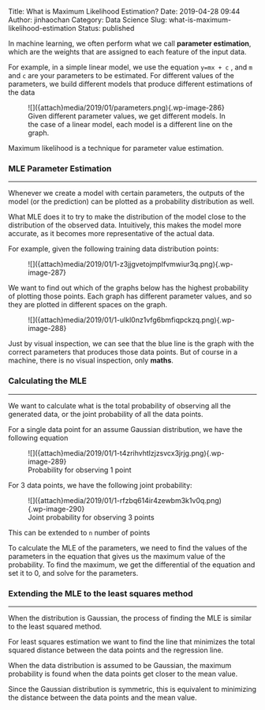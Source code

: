 Title: What is Maximum Likelihood Estimation?
Date: 2019-04-28 09:44
Author: jinhaochan
Category: Data Science
Slug: what-is-maximum-likelihood-estimation
Status: published

<!-- wp:paragraph -->

In machine learning, we often perform what we call **parameter estimation**, which are the weights that are assigned to each feature of the input data.

<!-- /wp:paragraph -->

<!-- wp:paragraph -->

For example, in a simple linear model, we use the equation `y=mx + c` , and `m` and `c` are your parameters to be estimated. For different values of the parameters, we build different models that produce different estimations of the data

<!-- /wp:paragraph -->

<!-- wp:image {"id":286} -->

<figure class="wp-block-image">
![]({attach}media/2019/01/parameters.png){.wp-image-286}  

<figcaption>
Given different parameter values, we get different models. In the case of a linear model, each model is a different line on the graph.

</figcaption>
</figure>
<!-- /wp:image -->

<!-- wp:paragraph -->

Maximum likelihood is a technique for parameter value estimation.

<!-- /wp:paragraph -->

<!-- wp:heading {"level":3} -->

### MLE Parameter Estimation

<!-- /wp:heading -->

<!-- wp:separator -->

------------------------------------------------------------------------

<!-- /wp:separator -->

</p>
<!-- wp:paragraph -->

Whenever we create a model with certain parameters, the outputs of the model (or the prediction) can be plotted as a probability distribution as well.

<!-- /wp:paragraph -->

<!-- wp:paragraph -->

What MLE does it to try to make the distribution of the model close to the distribution of the observed data. Intuitively, this makes the model more accurate, as it becomes more representative of the actual data.

<!-- /wp:paragraph -->

<!-- wp:paragraph -->

For example, given the following training data distribution points:

<!-- /wp:paragraph -->

<!-- wp:image {"id":287} -->

<figure class="wp-block-image">
![]({attach}media/2019/01/1-z3jjgvetojmplfvmwiur3q.png){.wp-image-287}

</figure>
<!-- /wp:image -->

<!-- wp:paragraph -->

We want to find out which of the graphs below has the highest probability of plotting those points. Each graph has different parameter values, and so they are plotted in different spaces on the graph.

<!-- /wp:paragraph -->

<!-- wp:image {"id":288} -->

<figure class="wp-block-image">
![]({attach}media/2019/01/1-ulkl0nz1vfg6bmfiqpckzq.png){.wp-image-288}

</figure>
<!-- /wp:image -->

<!-- wp:paragraph -->

Just by visual inspection, we can see that the blue line is the graph with the correct parameters that produces those data points. But of course in a machine, there is no visual inspection, only **maths**.

<!-- /wp:paragraph -->

<!-- wp:heading {"level":3} -->

### Calculating the MLE  

<!-- /wp:heading -->

<!-- wp:separator -->

------------------------------------------------------------------------

<!-- /wp:separator -->

</p>
<!-- wp:paragraph -->

We want to calculate what is the total probability of observing all the generated data, or the joint probability of all the data points.

<!-- /wp:paragraph -->

<!-- wp:paragraph -->

For a single data point for an assume Gaussian distribution, we have the following equation

<!-- /wp:paragraph -->

<!-- wp:image {"id":289} -->

<figure class="wp-block-image">
![]({attach}media/2019/01/1-t4zrihvhtlzjzsvcx3jrjg.png){.wp-image-289}  

<figcaption>
Probability for observing 1 point

</figcaption>
</figure>
<!-- /wp:image -->

<!-- wp:paragraph -->

For 3 data points, we have the following joint probability:

<!-- /wp:paragraph -->

<!-- wp:image {"id":290} -->

<figure class="wp-block-image">
![]({attach}media/2019/01/1-rfzbq614ir4zewbm3k1v0q.png){.wp-image-290}  

<figcaption>
Joint probability for observing 3 points

</figcaption>
</figure>
<!-- /wp:image -->

<!-- wp:paragraph -->

This can be extended to `n` number of points

<!-- /wp:paragraph -->

<!-- wp:paragraph -->

To calculate the MLE of the parameters, we need to find the values of the parameters in the equation that gives us the maximum value of the probability. To find the maximum, we get the differential of the equation and set it to 0, and solve for the parameters.  

<!-- /wp:paragraph -->

<!-- wp:heading {"level":3} -->

### Extending the MLE to the least squares method

<!-- /wp:heading -->

<!-- wp:separator -->

------------------------------------------------------------------------

<!-- /wp:separator -->

</p>
<!-- wp:paragraph -->

When the distribution is Gaussian, the process of finding the MLE is similar to the least squared method.

<!-- /wp:paragraph -->

<!-- wp:paragraph -->

For least squares estimation we want to find the line that minimizes the total squared distance between the data points and the regression line.

<!-- /wp:paragraph -->

<!-- wp:paragraph -->

When the data distribution is assumed to be Gaussian, the maximum probability is found when the data points get closer to the mean value.

<!-- /wp:paragraph -->

<!-- wp:paragraph -->

Since the Gaussian distribution is symmetric, this is equivalent to minimizing the distance between the data points and the mean value.

<!-- /wp:paragraph -->
